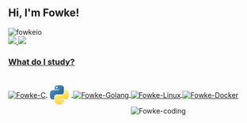 ## Hi, I'm Fowke!
<img src="https://komarev.com/ghpvc/?username=fowkeio&style=flat&color=yellowgreen" alt="fowkeio"/> 
<div>
  <a href="https://github.com/fowkeio">
  <img height="160em" src="https://github-readme-stats.vercel.app/api?username=fowkeio&theme=gruvbox&show_icons=true" style="max-width:50%;"/>
  <img height="160em" src="https://github-readme-stats.vercel.app/api/top-langs/?username=fowkeio&layout=compact&langs_count=7&theme=gruvbox" style="max-width:50%;"/>
</div>

### What do I study?
  <div style="display: inline_block"><br>
  <img align="center" alt="Fowke-C" height="48" width="48" src="https://cdn.jsdelivr.net/gh/devicons/devicon/icons/c/c-original.svg">
  <img align="center" alt="Fowke-Python" height="48" width="48" src="https://raw.githubusercontent.com/devicons/devicon/master/icons/python/python-original.svg">
  <img align="center" alt="Fowke-Golang" height="48" width="48" src="https://cdn.jsdelivr.net/gh/devicons/devicon/icons/go/go-original.svg">
  <img align="center" alt="Fowke-Linux" height="48" width="48" src="https://icongr.am/devicon/linux-original.svg">
  <img align="center" alt="Fowke-Docker" height="52" width="52" src="https://icongr.am/devicon/docker-original.svg">
  <img align="right" alt="Fowke-coding" height="256" width="256" src="https://media.giphy.com/media/HCkbgKLdLWq3OCV8YM/giphy.gif">
  </div>
</div>
